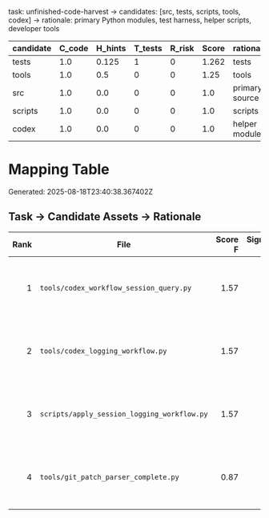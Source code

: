 task: unfinished-code-harvest -> candidates: [src, tests, scripts, tools, codex] -> rationale: primary Python modules, test harness, helper scripts, developer tools

| candidate | C_code | H_hints | T_tests | R_risk | Score | rationale |
| --- | --- | --- | --- | --- | --- | --- |
| tests | 1.0 | 0.125 | 1 | 0 | 1.262 | tests |
| tools | 1.0 | 0.5 | 0 | 0 | 1.25 | tools |
| src | 1.0 | 0.0 | 0 | 0 | 1.0 | primary source |
| scripts | 1.0 | 0.0 | 0 | 0 | 1.0 | scripts |
| codex | 1.0 | 0.0 | 0 | 0 | 1.0 | helper modules |
# Mapping Table
Generated: 2025-08-18T23:40:38.367402Z
## Task → Candidate Assets → Rationale
| Rank | File | Score F | Signal S | Rationale |
|---:|---|---:|---:|---|
| 1 | `tools/codex_workflow_session_query.py` | 1.57 | 2 | High unfinished markers; central path weight. |
| 2 | `tools/codex_logging_workflow.py` | 1.57 | 2 | High unfinished markers; central path weight. |
| 3 | `scripts/apply_session_logging_workflow.py` | 1.57 | 2 | High unfinished markers; central path weight. |
| 4 | `tools/git_patch_parser_complete.py` | 0.87 | 1 | High unfinished markers; central path weight. |
